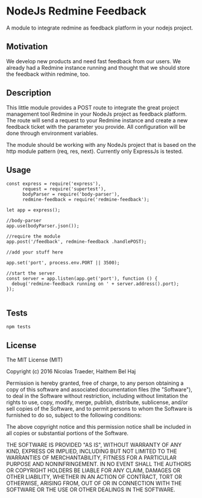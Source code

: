 # NodeJs Redmine Feedback

A module to integrate redmine as feedback platform in your nodejs project.

## Motivation

We develop new products and need fast feedback from our users. We already had a Redmine instance running and thought that
we should store the feedback within redmine, too.

## Description

This little module provides a POST route to integrate the great project management tool Redmine in your NodeJs project as
feedback platform. The route will send a request to your Redmine instance and create a new feedback ticket with the
parameter you provide. All configuration will be done through environment variables.

The module should be working with any NodeJs project that is based on the http module pattern (req, res, next).
Currently only ExpressJs is tested.

## Usage

```
const express = require('express'),
      request = require('supertest'),
      bodyParser = require('body-parser'),
      redmine-feedback = require('redmine-feedback');

let app = express();

//body-parser
app.use(bodyParser.json());

//require the module
app.post('/feedback', redmine-feedback .handlePOST);

//add your stuff here

app.set('port', process.env.PORT || 3500);

//start the server
const server = app.listen(app.get('port'), function () {
  debug('redmine-feedback running on ' + server.address().port);
});


```

## Tests

``` npm tests ```

## License

The MIT License (MIT)

Copyright (c) 2016 Nicolas Traeder, Haithem Bel Haj

Permission is hereby granted, free of charge, to any person obtaining a copy of this software and associated documentation
files (the "Software"), to deal in the Software without restriction, including without limitation the rights to use,
copy, modify, merge, publish, distribute, sublicense, and/or sell copies of the Software, and to permit persons to
whom the Software is furnished to do so, subject to the following conditions:

The above copyright notice and this permission notice shall be included in all copies or substantial portions of the Software.


THE SOFTWARE IS PROVIDED "AS IS", WITHOUT WARRANTY OF ANY KIND, EXPRESS OR IMPLIED, INCLUDING BUT NOT LIMITED TO THE
WARRANTIES OF MERCHANTABILITY, FITNESS FOR A PARTICULAR PURPOSE AND NONINFRINGEMENT. IN NO EVENT SHALL THE AUTHORS OR
COPYRIGHT HOLDERS BE LIABLE FOR ANY CLAIM, DAMAGES OR OTHER LIABILITY, WHETHER IN AN ACTION OF CONTRACT,
TORT OR OTHERWISE, ARISING FROM, OUT OF OR IN CONNECTION WITH THE SOFTWARE OR THE USE OR OTHER DEALINGS IN THE SOFTWARE.
